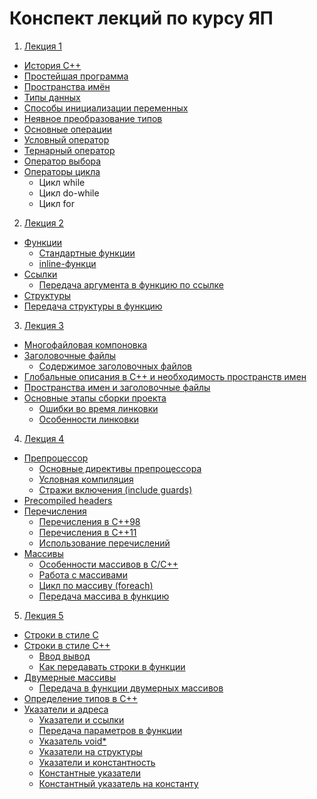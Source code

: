 Конспект лекций по курсу ЯП
=====================

1. [Лекция 1](/lecture_01.md)
  * [История C++](/lecture_01.md#%D0%98%D1%81%D1%82%D0%BE%D1%80%D0%B8%D1%8F-c)
  * [Простейшая программа](/lecture_01.md#%D0%9F%D1%80%D0%BE%D1%81%D1%82%D0%B5%D0%B9%D1%88%D0%B0%D1%8F-%D0%BF%D1%80%D0%BE%D0%B3%D1%80%D0%B0%D0%BC%D0%BC%D0%B0)
  * [Пространства имён](/lecture_01.md#%D0%9F%D1%80%D0%BE%D1%81%D1%82%D1%80%D0%B0%D0%BD%D1%81%D1%82%D0%B2%D0%B0-%D0%B8%D0%BC%D0%B5%D0%BD)
  * [Типы данных](/lecture_01.md#%D0%A2%D0%B8%D0%BF%D1%8B-%D0%B4%D0%B0%D0%BD%D0%BD%D1%8B%D1%85)
  * [Способы инициализации переменных](/lecture_01.md#%D0%A1%D0%BF%D0%BE%D1%81%D0%BE%D0%B1%D1%8B-%D0%B8%D0%BD%D0%B8%D1%86%D0%B8%D0%B0%D0%BB%D0%B8%D0%B7%D0%B0%D1%86%D0%B8%D0%B8-%D0%BF%D0%B5%D1%80%D0%B5%D0%BC%D0%B5%D0%BD%D0%BD%D1%8B%D1%85)
  * [Неявное преобразование типов](/lecture_01.md#%D0%9D%D0%B5%D1%8F%D0%B2%D0%BD%D0%BE%D0%B5-%D0%BF%D1%80%D0%B5%D0%BE%D0%B1%D1%80%D0%B0%D0%B7%D0%BE%D0%B2%D0%B0%D0%BD%D0%B8%D0%B5-%D1%82%D0%B8%D0%BF%D0%BE%D0%B2)
  * [Основные операции](/lecture_01.md#%D0%9E%D1%81%D0%BD%D0%BE%D0%B2%D0%BD%D1%8B%D0%B5-%D0%BE%D0%BF%D0%B5%D1%80%D0%B0%D1%86%D0%B8%D0%B8)
  * [Условный оператор](/lecture_01.md#%D0%A3%D1%81%D0%BB%D0%BE%D0%B2%D0%BD%D1%8B%D0%B9-%D0%BE%D0%BF%D0%B5%D1%80%D0%B0%D1%82%D0%BE%D1%80)
  * [Тернарный оператор](/lecture_01.md#%D0%A2%D0%B5%D1%80%D0%BD%D0%B0%D1%80%D0%BD%D1%8B%D0%B9-%D0%BE%D0%BF%D0%B5%D1%80%D0%B0%D1%82%D0%BE%D1%80)
  * [Оператор выбора](/lecture_01.md#%D0%9E%D0%BF%D0%B5%D1%80%D0%B0%D1%82%D0%BE%D1%80-%D0%B2%D1%8B%D0%B1%D0%BE%D1%80%D0%B0)
  * [Операторы цикла](/lecture_01.md#%D0%9E%D0%BF%D0%B5%D1%80%D0%B0%D1%82%D0%BE%D1%80%D1%8B-%D1%86%D0%B8%D0%BA%D0%BB%D0%B0)
    * Цикл while
    * Цикл do-while
    * Цикл for


2. [Лекция 2](/lecture_02.md#%D0%9B%D0%B5%D0%BA%D1%86%D0%B8%D1%8F-2)
  * [Функции](/lecture_02.md#%D0%A4%D1%83%D0%BD%D0%BA%D1%86%D0%B8%D0%B8)
    * [Стандартные функции](/lecture_02.md#%D0%A1%D1%82%D0%B0%D0%BD%D0%B4%D0%B0%D1%80%D1%82%D0%BD%D1%8B%D0%B5-%D1%84%D1%83%D0%BD%D0%BA%D1%86%D0%B8%D0%B8)
    * [inline-функци](/lecture_02.md#inline-%D1%84%D1%83%D0%BD%D0%BA%D1%86%D0%B8%D0%B8)
  * [Ссылки](/lecture_02.md#%D0%A1%D1%81%D1%8B%D0%BB%D0%BA%D0%B8)
    * [Передача аргумента в функцию по ссылке](/lecture_02.md#%D0%9F%D0%B5%D1%80%D0%B5%D0%B4%D0%B0%D1%87%D0%B0-%D0%B0%D1%80%D0%B3%D1%83%D0%BC%D0%B5%D0%BD%D1%82%D0%B0-%D0%B2-%D1%84%D1%83%D0%BD%D0%BA%D1%86%D0%B8%D1%8E-%D0%BF%D0%BE-%D1%81%D1%81%D1%8B%D0%BB%D0%BA%D0%B5)
  * [Структуры](/lecture_02.md#%D0%A1%D1%82%D1%80%D1%83%D0%BA%D1%82%D1%83%D1%80%D1%8B)
  * [Передача структуры в функцию](/lecture_02.md#%D0%9F%D0%B5%D1%80%D0%B5%D0%B4%D0%B0%D1%87%D0%B0-%D1%81%D1%82%D1%80%D1%83%D0%BA%D1%82%D1%83%D1%80%D1%8B-%D0%B2-%D1%84%D1%83%D0%BD%D0%BA%D1%86%D0%B8%D1%8E)


3. [Лекция 3](/lecture_03.md#%D0%9B%D0%B5%D0%BA%D1%86%D0%B8%D1%8F-3)
  * [Многофайловая компоновка](/lecture_03.md#%D0%9C%D0%BD%D0%BE%D0%B3%D0%BE%D1%84%D0%B0%D0%B9%D0%BB%D0%BE%D0%B2%D0%B0%D1%8F-%D0%BA%D0%BE%D0%BC%D0%BF%D0%BE%D0%BD%D0%BE%D0%B2%D0%BA%D0%B0)
  * [Заголовочные файлы](/lecture_03.md#%D0%97%D0%B0%D0%B3%D0%BE%D0%BB%D0%BE%D0%B2%D0%BE%D1%87%D0%BD%D1%8B%D0%B5-%D1%84%D0%B0%D0%B9%D0%BB%D1%8B)
    * [Содержимое заголовочных файлов]()
  * [Глобальные описания в C++ и необходимость пространств имен](/lecture_03.md#%D0%93%D0%BB%D0%BE%D0%B1%D0%B0%D0%BB%D1%8C%D0%BD%D1%8B%D0%B5-%D0%BE%D0%BF%D0%B8%D1%81%D0%B0%D0%BD%D0%B8%D1%8F-%D0%B2-c-%D0%B8-%D0%BD%D0%B5%D0%BE%D0%B1%D1%85%D0%BE%D0%B4%D0%B8%D0%BC%D0%BE%D1%81%D1%82%D1%8C-%D0%BF%D1%80%D0%BE%D1%81%D1%82%D1%80%D0%B0%D0%BD%D1%81%D1%82%D0%B2-%D0%B8%D0%BC%D0%B5%D0%BD)
  * [Пространства имен и заголовочные файлы](/lecture_03.md#%D0%9F%D1%80%D0%BE%D1%81%D1%82%D1%80%D0%B0%D0%BD%D1%81%D1%82%D0%B2%D0%B0-%D0%B8%D0%BC%D0%B5%D0%BD-%D0%B8-%D0%B7%D0%B0%D0%B3%D0%BE%D0%BB%D0%BE%D0%B2%D0%BE%D1%87%D0%BD%D1%8B%D0%B5-%D1%84%D0%B0%D0%B9%D0%BB%D1%8B)
  * [Основные этапы сборки проекта](/lecture_03.md#%D0%9E%D1%81%D0%BD%D0%BE%D0%B2%D0%BD%D1%8B%D0%B5-%D1%8D%D1%82%D0%B0%D0%BF%D1%8B-%D1%81%D0%B1%D0%BE%D1%80%D0%BA%D0%B8-%D0%BF%D1%80%D0%BE%D0%B5%D0%BA%D1%82%D0%B0)
    * [Ошибки во время линковки](/lecture_03.md#%D0%9E%D1%88%D0%B8%D0%B1%D0%BA%D0%B8-%D0%B2%D0%BE-%D0%B2%D1%80%D0%B5%D0%BC%D1%8F-%D0%BB%D0%B8%D0%BD%D0%BA%D0%BE%D0%B2%D0%BA%D0%B8)
    * [Особенности линковки](/lecture_03.md#%D0%9E%D1%81%D0%BE%D0%B1%D0%B5%D0%BD%D0%BD%D0%BE%D1%81%D1%82%D0%B8-%D0%BB%D0%B8%D0%BD%D0%BA%D0%BE%D0%B2%D0%BA%D0%B8)


4. [Лекция 4](/lecture_04.md#%D0%9B%D0%B5%D0%BA%D1%86%D0%B8%D1%8F-4)
  * [Препроцессор](/lecture_04.md#%D0%9F%D1%80%D0%B5%D0%BF%D1%80%D0%BE%D1%86%D0%B5%D1%81%D1%81%D0%BE%D1%80)
    * [Основные директивы препроцессора](/lecture_04.md#%D0%9E%D1%81%D0%BD%D0%BE%D0%B2%D0%BD%D1%8B%D0%B5-%D0%B4%D0%B8%D1%80%D0%B5%D0%BA%D1%82%D0%B8%D0%B2%D1%8B-%D0%BF%D1%80%D0%B5%D0%BF%D1%80%D0%BE%D1%86%D0%B5%D1%81%D1%81%D0%BE%D1%80%D0%B0)
    * [Условная компиляция](/lecture_04.md#%D0%A3%D1%81%D0%BB%D0%BE%D0%B2%D0%BD%D0%B0%D1%8F-%D0%BA%D0%BE%D0%BC%D0%BF%D0%B8%D0%BB%D1%8F%D1%86%D0%B8%D1%8F)
    * [Стражи включения (include guards)](/lecture_04.md#%D0%A1%D1%82%D1%80%D0%B0%D0%B6%D0%B8-%D0%B2%D0%BA%D0%BB%D1%8E%D1%87%D0%B5%D0%BD%D0%B8%D1%8F-include-guards)
  * [Precompiled headers](/lecture_04.md#precompiled-headers)
  * [Перечисления](/lecture_04.md#%D0%9F%D0%B5%D1%80%D0%B5%D1%87%D0%B8%D1%81%D0%BB%D0%B5%D0%BD%D0%B8%D1%8F)
    * [Перечисления в C++98](/lecture_04.md#%D0%9F%D0%B5%D1%80%D0%B5%D1%87%D0%B8%D1%81%D0%BB%D0%B5%D0%BD%D0%B8%D1%8F-%D0%B2-c98)
    * [Перечисления в C++11](/lecture_04.md#%D0%9F%D0%B5%D1%80%D0%B5%D1%87%D0%B8%D1%81%D0%BB%D0%B5%D0%BD%D0%B8%D1%8F-%D0%B2-c11)
    * [Использование перечислений](/lecture_04.md#%D0%98%D1%81%D0%BF%D0%BE%D0%BB%D1%8C%D0%B7%D0%BE%D0%B2%D0%B0%D0%BD%D0%B8%D0%B5-%D0%BF%D0%B5%D1%80%D0%B5%D1%87%D0%B8%D1%81%D0%BB%D0%B5%D0%BD%D0%B8%D0%B9)
  * [Массивы](/lecture_04.md#%D0%9C%D0%B0%D1%81%D1%81%D0%B8%D0%B2%D1%8B)
    * [Особенности массивов в С/C++](/lecture_04.md#%D0%9E%D1%81%D0%BE%D0%B1%D0%B5%D0%BD%D0%BD%D0%BE%D1%81%D1%82%D0%B8-%D0%BC%D0%B0%D1%81%D1%81%D0%B8%D0%B2%D0%BE%D0%B2-%D0%B2-%D0%A1c)
    * [Работа с массивами](/lecture_04.md#%D0%A0%D0%B0%D0%B1%D0%BE%D1%82%D0%B0-%D1%81-%D0%BC%D0%B0%D1%81%D1%81%D0%B8%D0%B2%D0%B0%D0%BC%D0%B8-cc)
    * [Цикл по массиву (foreach)](/lecture_04.md#%D0%A6%D0%B8%D0%BA%D0%BB-%D0%BF%D0%BE-%D0%BC%D0%B0%D1%81%D1%81%D0%B8%D0%B2%D1%83-foreach)
    * [Передача массива в функцию](/lecture_04.md#%D0%9F%D0%B5%D1%80%D0%B5%D0%B4%D0%B0%D1%87%D0%B0-%D0%BC%D0%B0%D1%81%D1%81%D0%B8%D0%B2%D0%B0-%D0%B2-%D1%84%D1%83%D0%BD%D0%BA%D1%86%D0%B8%D1%8E)


5. [Лекция 5](/lecture_05.md#%D0%9B%D0%B5%D0%BA%D1%86%D0%B8%D1%8F-5)
  * [Строки в стиле C](/lecture_05.md#%D0%A1%D1%82%D1%80%D0%BE%D0%BA%D0%B8-%D0%B2-%D1%81%D1%82%D0%B8%D0%BB%D0%B5-c)
  * [Строки в стиле C++](/lecture_05.md#%D0%A1%D1%82%D1%80%D0%BE%D0%BA%D0%B8-%D0%B2-%D1%81%D1%82%D0%B8%D0%BB%D0%B5-c-1)
    * [Ввод вывод](/lecture_05.md#%D0%92%D0%B2%D0%BE%D0%B4-%D0%B2%D1%8B%D0%B2%D0%BE%D0%B4)
    * [Как передавать строки в функции](/lecture_05.md#%D0%9A%D0%B0%D0%BA-%D0%BF%D0%B5%D1%80%D0%B5%D0%B4%D0%B0%D0%B2%D0%B0%D1%82%D1%8C-%D0%B2-%D1%84%D1%83%D0%BD%D0%BA%D1%86%D0%B8%D0%B8-c-%D0%B8-c-%D1%81%D1%82%D1%80%D0%BE%D0%BA%D0%B8)
  * [Двумерные массивы](/lecture_05.md#%D0%94%D0%B2%D1%83%D0%BC%D0%B5%D1%80%D0%BD%D1%8B%D0%B5-%D0%BC%D0%B0%D1%81%D1%81%D0%B8%D0%B2%D1%8B)
    * [Передача в функции двумерных массивов](/lecture_05.md#%D0%9F%D0%B5%D1%80%D0%B5%D0%B4%D0%B0%D1%87%D0%B0-%D0%B2-%D1%84%D1%83%D0%BD%D0%BA%D1%86%D0%B8%D0%B8-%D0%B4%D0%B2%D1%83%D0%BC%D0%B5%D1%80%D0%BD%D1%8B%D1%85-%D0%BC%D0%B0%D1%81%D1%81%D0%B8%D0%B2%D0%BE%D0%B2)
  * [Определение типов в C++](/lecture_05.md#%D0%9E%D0%BF%D1%80%D0%B5%D0%B4%D0%B5%D0%BB%D0%B5%D0%BD%D0%B8%D0%B5-%D1%82%D0%B8%D0%BF%D0%BE%D0%B2-%D0%B2-c)
  * [Указатели и адреса](/lecture_05.md#%D0%A3%D0%BA%D0%B0%D0%B7%D0%B0%D1%82%D0%B5%D0%BB%D0%B8-%D0%B8-%D0%B0%D0%B4%D1%80%D0%B5%D1%81%D0%B0)
    * [Указатели и ссылки](/lecture_05.md#%D0%A3%D0%BA%D0%B0%D0%B7%D0%B0%D1%82%D0%B5%D0%BB%D0%B8-%D0%B8-%D1%81%D1%81%D1%8B%D0%BB%D0%BA%D0%B8)
    * [Передача параметров в функции](/lecture_05.md#%D0%9F%D0%B5%D1%80%D0%B5%D0%B4%D0%B0%D1%87%D0%B0-%D0%BF%D0%B0%D1%80%D0%B0%D0%BC%D0%B5%D1%82%D1%80%D0%BE%D0%B2-%D0%B2-%D1%84%D1%83%D0%BD%D0%BA%D1%86%D0%B8%D0%B8)
    * [Указатель void\*](/lecture_05.md#%D0%A3%D0%BA%D0%B0%D0%B7%D0%B0%D1%82%D0%B5%D0%BB%D1%8C-void)
    * [Указатели на структуры](/lecture_05.md#%D0%A3%D0%BA%D0%B0%D0%B7%D0%B0%D1%82%D0%B5%D0%BB%D0%B8-%D0%BD%D0%B0-%D1%81%D1%82%D1%80%D1%83%D0%BA%D1%82%D1%83%D1%80%D1%8B)
    * [Указатели и константность](/lecture_05.md#%D0%A3%D0%BA%D0%B0%D0%B7%D0%B0%D1%82%D0%B5%D0%BB%D0%B8-%D0%B8-%D0%BA%D0%BE%D0%BD%D1%81%D1%82%D0%B0%D0%BD%D1%82%D0%BD%D0%BE%D1%81%D1%82%D1%8C)
    * [Константные указатели](/lecture_05.md#%D0%9A%D0%BE%D0%BD%D1%81%D1%82%D0%B0%D0%BD%D1%82%D0%BD%D1%8B%D0%B5-%D1%83%D0%BA%D0%B0%D0%B7%D0%B0%D1%82%D0%B5%D0%BB%D0%B8)
    * [Константный указатель на константу](/lecture_05.md#%D0%9A%D0%BE%D0%BD%D1%81%D1%82%D0%B0%D0%BD%D1%82%D0%BD%D1%8B%D0%B9-%D1%83%D0%BA%D0%B0%D0%B7%D0%B0%D1%82%D0%B5%D0%BB%D1%8C-%D0%BD%D0%B0-%D0%BA%D0%BE%D0%BD%D1%81%D1%82%D0%B0%D0%BD%D1%82%D1%83)

